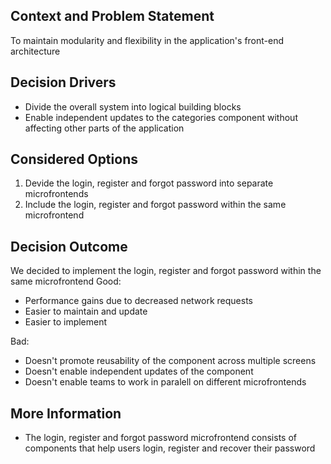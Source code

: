 ## Context and Problem Statement
To maintain modularity and flexibility in the application's front-end architecture
## Decision Drivers
* Divide the overall system into logical building blocks
* Enable independent updates to the categories component without affecting other parts of the application
## Considered Options
1. Devide the login, register and forgot password into separate microfrontends
2. Include the login, register and forgot password within the same microfrontend
## Decision Outcome
We decided to implement the login, register and forgot password within the same microfrontend
Good:
* Performance gains due to decreased network requests
* Easier to maintain and update
* Easier to implement

Bad:
* Doesn't promote reusability of the component across multiple screens
* Doesn't enable independent updates of the component
* Doesn't enable teams to work in paralell on different microfrontends
## More Information
* The login, register and forgot password microfrontend consists of components that help users login, register and recover their password
